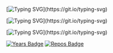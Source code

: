 
<!--Turkce-->
[![Typing SVG](https://readme-typing-svg.herokuapp.com?color=03D7F4&font=Audiowide&size=30&duration=2750&lines=Merhaba+;Ben+Serhat+Ka%C3%A7maz;Ben+bir+yaz%C4%B1l%C4%B1m+geli%C5%9Ftiricisiyim;C&sharp;,+Android,+Python+%C3%BCzerinde+%C3%A7al%C4%B1%C5%9F%C4%B1yorum+.+.+.)](https://git.io/typing-svg)

<!--ingilizce-->
[![Typing SVG](https://readme-typing-svg.herokuapp.com?color=098EB4&font=Audiowide&size=30&duration=2750&lines=Hi+there+;I+am+Serhat+Ka%C3%A7maz;I+am+a+software+developer;I+work+on+C&sharp;,+Android,+Python+.+.+.;)](https://git.io/typing-svg)

<!--ispanyolca-->
[![Typing SVG](https://readme-typing-svg.herokuapp.com?color=0D5679&font=Audiowide&size=30&duration=2750&lines=Hola+;Yo+soy+Serhat+Ka%C3%A7maz;Soy+desarrollador+de+software;Trabajo+en+C&sharp;,+Android,+Python+.+.+.;;)](https://git.io/typing-svg)

[![Years Badge](https://badges.pufler.dev/years/Serhatkacmaz)](https://badges.pufler.dev)
[![Repos Badge](https://badges.pufler.dev/repos/Serhatkacmaz)](https://badges.pufler.dev)
